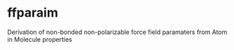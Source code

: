 # ffparaim
Derivation of non-bonded non-polarizable force field paramaters from Atom in Molecule properties
